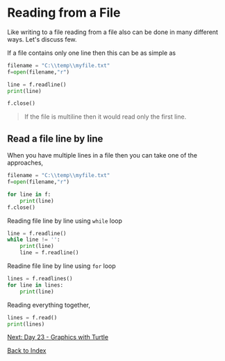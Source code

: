 # Reading from a File

Like writing to a file reading from a file also can be done in many different ways. Let's discuss few.

If a file contains only one line then this can be as simple as

```python
filename = "C:\\temp\\myfile.txt"
f=open(filename,"r")

line = f.readline()
print(line)

f.close()
```

> If the file is multiline then it would read only the first line.

<!-- > If the file does not exists then it would through an error. Howerver, you can avoid this situation by using `w+` option, this would open the file for read and write mode. In write mode we know the file gets created if it does not exists.  
>
> The best option is to use `a+` that way there is no chance to overwite the old file as well as the new file would be created if not exists. -->

## Read a file line by line

When you have multiple lines in a file then you can take one of the approaches,

```python
filename = "C:\\temp\\myfile.txt"
f=open(filename,"r")

for line in f:
    print(line)
f.close()
```

Reading file line by line using `while` loop

```python
line = f.readline()
while line != '':
    print(line)
    line = f.readline()
```

Readine file line by line using `for` loop

```python
lines = f.readlines()
for line in lines:
    print(line)
```

Reading everything together,

```python
lines = f.read()
print(lines)
```

[Next: Day 23 - Graphics with Turtle](23-day23.md)

[Back to Index](index.md)
